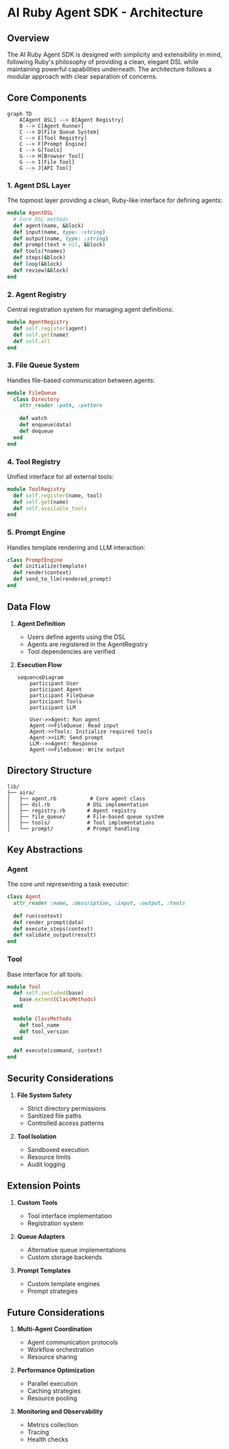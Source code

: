 # AI Ruby Agent SDK - Architecture

## Overview

The AI Ruby Agent SDK is designed with simplicity and extensibility in mind, following Ruby's philosophy of providing a clean, elegant DSL while maintaining powerful capabilities underneath. The architecture follows a modular approach with clear separation of concerns.

## Core Components

```mermaid
graph TD
    A[Agent DSL] --> B[Agent Registry]
    B --> C[Agent Runner]
    C --> D[File Queue System]
    C --> E[Tool Registry]
    C --> F[Prompt Engine]
    E --> G[Tools]
    G --> H[Browser Tool]
    G --> I[File Tool]
    G --> J[API Tool]
```

### 1. Agent DSL Layer

The topmost layer providing a clean, Ruby-like interface for defining agents:

```ruby
module AgentDSL
  # Core DSL methods
  def agent(name, &block)
  def input(name, type: :string)
  def output(name, type: :string)
  def prompt(text = nil, &block)
  def tools(*names)
  def steps(&block)
  def loop(&block)
  def review(&block)
end
```

### 2. Agent Registry

Central registration system for managing agent definitions:

```ruby
module AgentRegistry
  def self.register(agent)
  def self.get(name)
  def self.all
end
```

### 3. File Queue System

Handles file-based communication between agents:

```ruby
module FileQueue
  class Directory
    attr_reader :path, :pattern
    
    def watch
    def enqueue(data)
    def dequeue
  end
end
```

### 4. Tool Registry

Unified interface for all external tools:

```ruby
module ToolRegistry
  def self.register(name, tool)
  def self.get(name)
  def self.available_tools
end
```

### 5. Prompt Engine

Handles template rendering and LLM interaction:

```ruby
class PromptEngine
  def initialize(template)
  def render(context)
  def send_to_llm(rendered_prompt)
end
```

## Data Flow

1. **Agent Definition**
   - Users define agents using the DSL
   - Agents are registered in the AgentRegistry
   - Tool dependencies are verified

2. **Execution Flow**
   ```mermaid
   sequenceDiagram
       participant User
       participant Agent
       participant FileQueue
       participant Tools
       participant LLM
       
       User->>Agent: Run agent
       Agent->>FileQueue: Read input
       Agent->>Tools: Initialize required tools
       Agent->>LLM: Send prompt
       LLM-->>Agent: Response
       Agent->>FileQueue: Write output
   ```

## Directory Structure

```
lib/
├── aira/
│   ├── agent.rb           # Core agent class
│   ├── dsl.rb            # DSL implementation
│   ├── registry.rb       # Agent registry
│   ├── file_queue/       # File-based queue system
│   ├── tools/            # Tool implementations
│   └── prompt/           # Prompt handling
```

## Key Abstractions

### Agent

The core unit representing a task executor:

```ruby
class Agent
  attr_reader :name, :description, :input, :output, :tools
  
  def run(context)
  def render_prompt(data)
  def execute_steps(context)
  def validate_output(result)
end
```

### Tool

Base interface for all tools:

```ruby
module Tool
  def self.included(base)
    base.extend(ClassMethods)
  end
  
  module ClassMethods
    def tool_name
    def tool_version
  end
  
  def execute(command, context)
end
```

## Security Considerations

1. **File System Safety**
   - Strict directory permissions
   - Sanitized file paths
   - Controlled access patterns

2. **Tool Isolation**
   - Sandboxed execution
   - Resource limits
   - Audit logging

## Extension Points

1. **Custom Tools**
   - Tool interface implementation
   - Registration system

2. **Queue Adapters**
   - Alternative queue implementations
   - Custom storage backends

3. **Prompt Templates**
   - Custom template engines
   - Prompt strategies

## Future Considerations

1. **Multi-Agent Coordination**
   - Agent communication protocols
   - Workflow orchestration
   - Resource sharing

2. **Performance Optimization**
   - Parallel execution
   - Caching strategies
   - Resource pooling

3. **Monitoring and Observability**
   - Metrics collection
   - Tracing
   - Health checks
